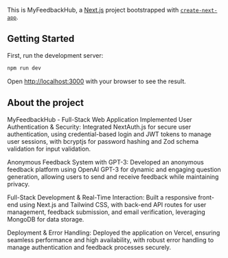 This is MyFeedbackHub, a [Next.js](https://nextjs.org) project bootstrapped with [`create-next-app`](https://nextjs.org/docs/app/api-reference/cli/create-next-app).

## Getting Started

First, run the development server:

```bash
npm run dev
```

Open [http://localhost:3000](http://localhost:3000) with your browser to see the result.

## About the project
MyFeedbackHub - Full-Stack Web Application
Implemented User Authentication & Security: Integrated NextAuth.js for secure user authentication, using credential-based login and JWT tokens to manage user sessions, with bcryptjs for password hashing and Zod schema validation for input validation.

Anonymous Feedback System with GPT-3: Developed an anonymous feedback platform using OpenAI GPT-3 for dynamic and engaging question generation, allowing users to send and receive feedback while maintaining privacy.

Full-Stack Development & Real-Time Interaction: Built a responsive front-end using Next.js and Tailwind CSS, with back-end API routes for user management, feedback submission, and email verification, leveraging MongoDB for data storage.

Deployment & Error Handling: Deployed the application on Vercel, ensuring seamless performance and high availability, with robust error handling to manage authentication and feedback processes securely.

